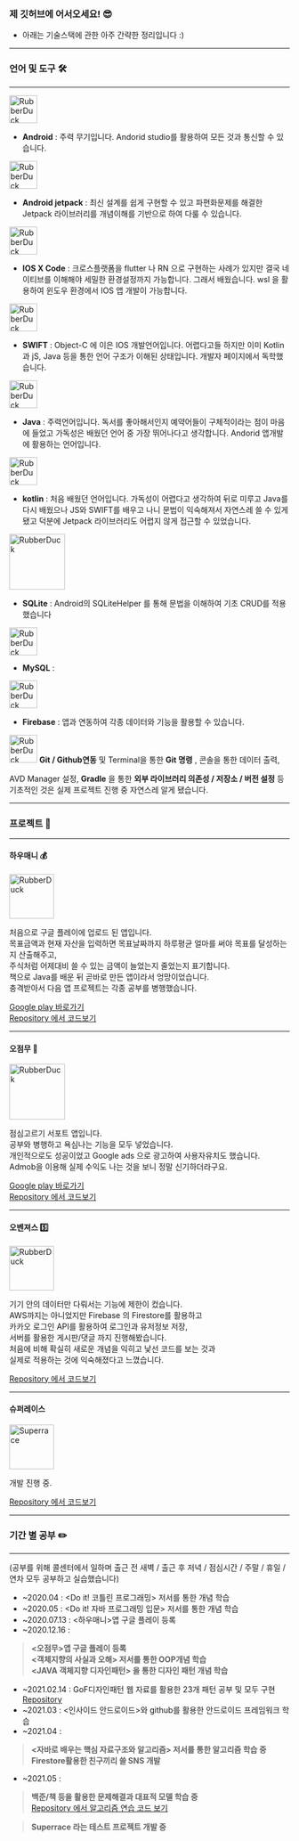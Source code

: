 
### 제 깃허브에 어서오세요! 😎

- 아래는 기술스택에 관한 아주 간략한 정리입니다 :)   

***

### 언어 및 도구 🛠️

***

<img src="https://user-images.githubusercontent.com/59534301/135816056-487fa327-cabd-4cb1-abf4-cd6ad60ae500.png" width="50px" height="50px" title="px(픽셀) 크기 설정" alt="RubberDuck"></img>
- **Android** : 주력 무기입니다. Andorid studio를 활용하여 모든 것과 통신할 수 있습니다.

<img src="https://user-images.githubusercontent.com/59534301/135816150-c0696072-77f5-4403-89d6-40a0ad3392fe.png" width="50px" height="50px" title="px(픽셀) 크기 설정" alt="RubberDuck"></img>
- **Android jetpack** : 최신 설계를 쉽게 구현할 수 있고 파편화문제를 해결한 Jetpack 라이브러리를 개념이해를 기반으로 하여 다룰 수 있습니다.

<img src="https://user-images.githubusercontent.com/59534301/135815781-b2184ae8-3a4e-4cdf-b84b-1a0d74b1eaec.png" width="50px" height="50px" title="px(픽셀) 크기 설정" alt="RubberDuck"></img>
- **IOS X Code** : 크로스플랫폼을 flutter 나 RN 으로 구현하는 사례가 있지만 결국 네이티브를 이해해야 세밀한 환경설정까지 가능합니다. 그래서 배웠습니다. wsl 을 활용하여 윈도우 환경에서 IOS 앱 개발이 가능합니다.

<img src="https://user-images.githubusercontent.com/59534301/135815534-322a2936-28f4-4166-ba57-8a2918b8e54e.png" width="50px" height="50px" title="px(픽셀) 크기 설정" alt="RubberDuck"></img>
- **SWIFT** : Object-C 에 이은 IOS 개발언어입니다. 어렵다고들 하지만 이미 Kotlin 과 jS, Java 등을 통한 언어 구조가 이해된 상태입니다. 개발자 페이지에서 독학했습니다.

<img src="https://user-images.githubusercontent.com/59534301/135815858-bccc153d-9734-4357-b1b9-d9cf07ecb343.png" width="50px" height="50px" title="px(픽셀) 크기 설정" alt="RubberDuck"></img>
- **Java** : 주력언어입니다. 독서를 좋아해서인지 예약어들이 구체적이라는 점이 마음에 들었고 가독성은 배웠던 언어 중 가장 뛰어나다고 생각합니다. Andorid 앱개발에 활용하는 언어입니다.

<img src="https://user-images.githubusercontent.com/59534301/135816293-960f4749-0fcf-48b6-baaf-25f0ce096648.png" width="50px" height="50px" title="px(픽셀) 크기 설정" alt="RubberDuck"></img>
- **kotlin** : 처음 배웠던 언어입니다. 가독성이 어렵다고 생각하여 뒤로 미루고 Java를 다시 배웠으나 JS와 SWIFT를 배우고 나니 문법이 익숙해져서 자연스레 쓸 수 있게 됐고 덕분에 Jetpack 라이브러리도 어렵지 않게 접근할 수 있었습니다.

<img src="https://user-images.githubusercontent.com/59534301/135816212-e9ab1911-37a5-4c0b-a757-2bdb53f465e4.png" width="100px" height="100px" title="px(픽셀) 크기 설정" alt="RubberDuck"></img>
- **SQLite** : Android의 SQLiteHelper 를 통해 문법을 이해하여 기초 CRUD를 적용했습니다   

<img src="https://user-images.githubusercontent.com/59534301/135816150-c0696072-77f5-4403-89d6-40a0ad3392fe.png" width="50px" height="50px" title="px(픽셀) 크기 설정" alt="RubberDuck"></img>
- **MySQL** : 

<img src="https://user-images.githubusercontent.com/59534301/135816566-cdd68036-5252-4e93-b8ec-9ad77f387bb6.png" width="50px" height="50px" title="px(픽셀) 크기 설정" alt="RubberDuck"></img>
- **Firebase** : 앱과 연동하여 각종 데이터와 기능을 활용할 수 있습니다.  

<img src="https://user-images.githubusercontent.com/59534301/135816566-cdd68036-5252-4e93-b8ec-9ad77f387bb6.png" width="50px" height="50px" title="px(픽셀) 크기 설정" alt="RubberDuck"></img> 
**Git / Github연동** 및 Terminal을 통한 **Git 명령** , 콘솔을 통한 데이터 출력,   

AVD Manager 설정, **Gradle** 을 통한 **외부 라이브러리 의존성 / 저장소 / 버전 설정** 등   
기초적인 것은 실제 프로젝트 진행 중 자연스레 알게 됐습니다.   


***

### 프로젝트 🚀

***

#### 하우매니 💰

<!--
![Howmany_icon](https://user-images.githubusercontent.com/59534301/116231898-6a93c680-a794-11eb-8bb0-a3af2f66f119.PNG)
-->

<img src="https://user-images.githubusercontent.com/59534301/116231898-6a93c680-a794-11eb-8bb0-a3af2f66f119.PNG" width="80px" height="80px" title="px(픽셀) 크기 설정" alt="RubberDuck"></img>

처음으로 구글 플레이에 업로드 된 앱입니다.  
목표금액과 현재 자산을 입력하면 목표날짜까지 하루평균 얼마를 써야 목표를 달성하는지 산출해주고,   
주식처럼 어제대비 쓸 수 있는 금액이 늘었는지 줄었는지 표기합니다.   
책으로 Java를 배운 뒤 곧바로 만든 앱이라서 엉망이었습니다.   
충격받아서 다음 앱 프로젝트는 각종 공부를 병행했습니다.   

[Google play 바로가기](https://play.google.com/store/apps/details?id=com.package1.householdledger3)   
[Repository 에서 코드보기](https://github.com/IamYeong/FirstProjectRepo)  

***

#### 오점무 🍚 

<!--
![TodayLunch_icon](https://user-images.githubusercontent.com/59534301/116230928-2bb14100-a793-11eb-90b1-450df3e92d54.png)
-->

<img src="https://user-images.githubusercontent.com/59534301/116230928-2bb14100-a793-11eb-90b1-450df3e92d54.png" width="100px" height="100px" title="px(픽셀) 크기 설정" alt="RubberDuck"></img>

점심고르기 서포트 앱입니다.   
공부와 병행하고 욕심나는 기능을 모두 넣었습니다.   
개인적으로도 성공이었고 Google ads 으로 광고하여 사용자유치도 했습니다.   
Admob을 이용해 실제 수익도 나는 것을 보니 정말 신기하더라구요.

[Google play 바로가기](https://play.google.com/store/apps/details?id=com.todaylunch.unknown)   
[Repository 에서 코드보기](https://github.com/IamYeong/todayLunch)   

***

#### 오벤져스 5️⃣

<!--
![Ovengers_icon](https://user-images.githubusercontent.com/59534301/116232136-ab8bdb00-a794-11eb-80a2-88cb3dc7b2b3.png)
-->

<img src="https://user-images.githubusercontent.com/59534301/116232136-ab8bdb00-a794-11eb-80a2-88cb3dc7b2b3.png" width="80px" height="80px" title="px(픽셀) 크기 설정" alt="RubberDuck"></img>

기기 안의 데이터만 다뤄서는 기능에 제한이 컸습니다.   
AWS까지는 아니었지만 Firebase 의 Firestore를 활용하고   
카카오 로그인 API를 활용하여 로그인과 유저정보 저장,   
서버를 활용한 게시판/댓글 까지 진행해봤습니다.   
처음에 비해 확실히 새로운 개념을 익히고 낯선 코드를 보는 것과   
실제로 적용하는 것에 익숙해졌다고 느꼈습니다.   

[Repository 에서 코드보기](https://github.com/IamYeong/MyFriendsPlace)   

***

#### 슈퍼레이스   
   
<img src="https://user-images.githubusercontent.com/59534301/117963194-04de3780-b35b-11eb-9144-d747a946d4d3.png" width="80px" height="80px" title="px(픽셀) 크기 설정" alt="Superrace"></img>
   
개발 진행 중.

[Repository 에서 코드보기](https://github.com/IamYeong/SuperRace)

***


### 기간 별 공부 ✏️

***

(공부를 위해 콜센터에서 일하며
출근 전 새벽 / 출근 후 저녁 / 점심시간 / 주말 / 휴일 / 연차 모두 공부하고 실습했습니다)

- ~2020.04 : <Do it! 코틀린 프로그래밍> 저서를 통한 개념 학습   
- ~2020.05 : <Do it! 자바 프로그래밍 입문> 저서를 통한 개념 학습   
- ~2020.07.13 : <하우매니>앱 구글 플레이 등록   
- ~2020.12.16 :  

> **<오점무>앱 구글 플레이 등록**   
> **<객체지향의 사실과 오해> 저서를 통한 OOP개념 학습**   
> **<JAVA 객체지향 디자인패턴> 을 통한 디자인 패턴 개념 학습**   
  
- ~2021.02.14 : GoF디자인패턴 웹 자료를 활용한 23개 패턴 공부 및 모두 구현   
[Repository](https://github.com/IamYeong/DesignPattern)   
- ~2021.03 : <인사이드 안드로이드>와 github를 활용한 안드로이드 프레임워크 학습   
- ~2021.04 :    
> **<자바로 배우는 핵심 자료구조와 알고리즘> 저서를 통한 알고리즘 학습 중**     
> **Firestore활용한 친구끼리 쓸 SNS 개발**   

- ~2021.05 :
> **백준/책 등을 활용한 문제해결과 대표적 모델 학습 중**   
[Repository 에서 알고리즘 연습 코드 보기](https://github.com/IamYeong/AlgorithmLearning)

> **Superrace 라는 테스트 프로젝트 개발 중**
